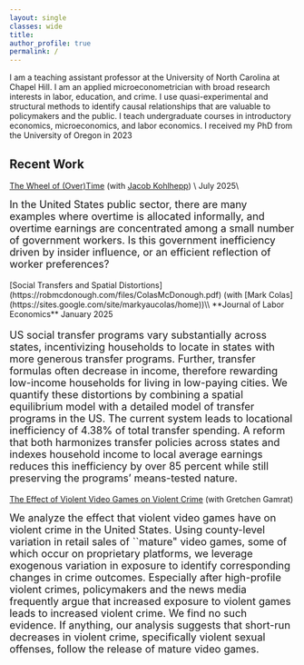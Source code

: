 ```yaml
---
layout: single
classes: wide
title: 
author_profile: true
permalink: /
---
```

I am a teaching assistant professor at the University of North Carolina at Chapel Hill. I am an applied microeconometrician with broad research interests in labor, education, and crime. I use quasi-experimental and structural methods to identify causal relationships that are valuable to policymakers and the public. I teach undergraduate courses in introductory economics, microeconomics, and labor economics. I received my PhD from the University of Oregon in 2023

## Recent Work
[The Wheel of (Over)Time](https://robmcdonough.com/files/KohlheppMcDonough.pdf) (with [Jacob Kohlhepp](https://www.jkohlhepp.com/)) \\
July 2025\\

<font size="4"><p>
In the United States public sector, there are many examples where overtime is allocated informally, and overtime earnings are concentrated among a small number of government workers. Is this government inefficiency driven by insider influence, or an efficient reflection of worker preferences?
</p></font>
[Social Transfers and Spatial Distortions](https://robmcdonough.com/files/ColasMcDonough.pdf) (with [Mark Colas](https://sites.google.com/site/markyaucolas/home))\\
**Journal of Labor Economics** January 2025
<font size="4"><p>
US social transfer programs vary substantially across states, incentivizing households to locate in states with more generous transfer programs. Further, transfer formulas often decrease in income, therefore rewarding low-income households for living in low-paying cities. We quantify these distortions by combining a spatial equilibrium model with a detailed model of transfer programs in the US. The current system leads to locational inefficiency of 4.38% of total transfer spending. A reform that both harmonizes transfer policies across states and indexes household income to local average earnings reduces this inefficiency by over 85 percent while still preserving the programs’ means-tested nature.
</p></font>

[The Effect of Violent Video Games on Violent Crime](https://robmcdonough.com/files/McDonough_Videogames-violence_CURRENT.pdf)
(with Gretchen Gamrat)
<font size="4"><p>
We analyze the effect that violent video games have on violent crime in the United States. Using county-level variation in retail sales of ``mature" video games, some of which occur on proprietary platforms, we leverage exogenous variation in exposure to identify corresponding changes in crime outcomes. Especially after high-profile violent crimes, policymakers and the news media frequently argue that increased exposure to violent games leads to increased violent crime.  We find no such evidence. If anything, our analysis suggests that short-run decreases in violent crime, specifically violent sexual offenses, follow the release of mature video games. 
</p></font>


<a rel="me" href="https://econtwitter.net/@rob_mcdonough"></a>